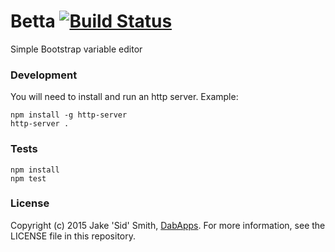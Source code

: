 # Betta [![Build Status](https://magnum.travis-ci.com/dabapps/betta.svg?token=9QR4ewbqbkEmHps6q5sq&branch=master)](https://magnum.travis-ci.com/dabapps/betta)
Simple Bootstrap variable editor


### Development
You will need to install and run an http server. Example:

    npm install -g http-server
    http-server .


### Tests
    npm install
    npm test


### License
Copyright (c) 2015 Jake 'Sid' Smith, [DabApps](http://www.dabapps.com). For more information, see the LICENSE file in this repository.
